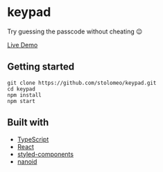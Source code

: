 # keypad

Try guessing the passcode without cheating 😉

[Live Demo](https://react-keypad.web.app/)

## Getting started

```
git clone https://github.com/stolomeo/keypad.git
cd keypad
npm install
npm start
```

## Built with

- [TypeScript](https://www.typescriptlang.org/)
- [React](https://reactjs.org/)
- [styled-components](https://www.npmjs.com/package/styled-components)
- [nanoid](https://www.npmjs.com/package/nanoid)
